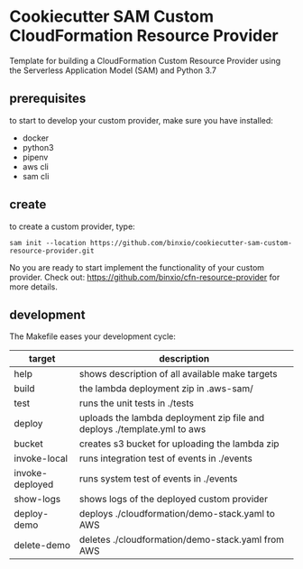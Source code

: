 # Cookiecutter SAM Custom CloudFormation Resource Provider
Template for building a CloudFormation Custom Resource Provider using the Serverless Application Model (SAM) and Python 3.7

## prerequisites
to start to develop your custom provider, make sure you have installed:
- docker
- python3
- pipenv
- aws cli
- sam cli

## create
to create a custom provider, type:

```
sam init --location https://github.com/binxio/cookiecutter-sam-custom-resource-provider.git
```

No you are ready to start implement the functionality of your custom provider. Check out: https://github.com/binxio/cfn-resource-provider
for more details.

## development
The Makefile eases your development cycle:

| target         | description                                                                  |
|----------------|------------------------------------------------------------------------------|
|help            | shows description of all available make targets				|
|build           | the lambda deployment zip in .aws-sam/					|
|test            | runs the unit tests in ./tests						|
|deploy          | uploads the lambda deployment zip file and deploys ./template.yml to aws	|
|bucket          | creates s3 bucket for uploading the lambda zip 				|
|invoke-local    | runs integration test of events in ./events					|
|invoke-deployed | runs system test of events in ./events					|
|show-logs       | shows logs of the deployed custom provider					|
|deploy-demo     | deploys ./cloudformation/demo-stack.yaml to AWS				|
|delete-demo     | deletes ./cloudformation/demo-stack.yaml from AWS				|
